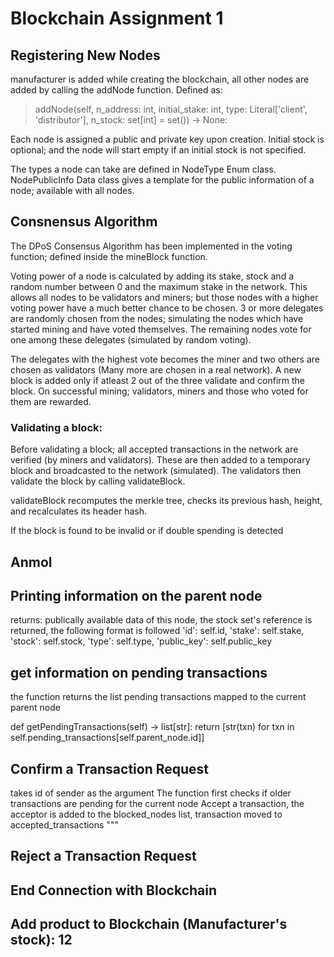 # Blockchain Assignment 1
## Registering New Nodes
manufacturer is added while creating the blockchain, all other nodes are added by calling the addNode function. Defined as:

> addNode(self, n_address: int, initial_stake: int, type: Literal['client', 'distributor'], n_stock: set[int] = set()) -> None:

Each node is assigned a public and private key upon creation. Initial stock is optional; and the node will start empty if an initial stock is not specified.

The types a node can take are defined in NodeType Enum class. NodePublicInfo Data class gives a template for the public information of a node; available with all nodes. 

## Consnensus Algorithm
The DPoS Consensus Algorithm has been implemented in the voting function; defined inside the mineBlock function. 

Voting power of a node is calculated by adding its stake, stock and a random number between 0 and the maximum stake in the network. This allows all nodes to be validators and miners; but those nodes with a higher voting power have a much better chance to be chosen. 3 or more delegates are randomly chosen from the nodes; simulating the nodes which have started mining and have voted themselves. The remaining nodes vote for one among these delegates (simulated by random voting).

The delegates with the highest vote becomes the miner and two others are chosen as validators (Many more are chosen in a real network). A new block is added only if atleast 2 out of the three validate and confirm the block. On successful mining; validators, miners and those who voted for them are rewarded.

### Validating a block:
Before validating a block; all accepted transactions in the network are verified (by miners and validators). These are then added to a temporary block and broadcasted to the network (simulated). The validators then validate the block by calling validateBlock.

  validateBlock recomputes the merkle tree, checks its previous hash, height, and recalculates its header hash.

  If the block is found to be invalid or if double spending is detected

## Anmol

## Printing information on the parent node
returns: publically available data of this node, the stock set's reference is returned, 
the following format is followed
 'id': self.id,
      'stake': self.stake,
      'stock': self.stock,
      'type': self.type,
      'public_key': self.public_key
## get information on pending transactions

the function returns the list pending transactions mapped to the current parent node 

def getPendingTransactions(self) -> list[str]:
    return [str(txn) for txn in self.pending_transactions[self.parent_node.id]]
## Confirm a Transaction Request
takes id of sender as the argument
The function first checks if older transactions are pending for the current node
Accept a transaction, the acceptor is added to the blocked_nodes list, transaction moved to accepted_transactions
  """
## Reject a Transaction Request 

## End Connection with Blockchain
## Add product to Blockchain (Manufacturer's stock): 12